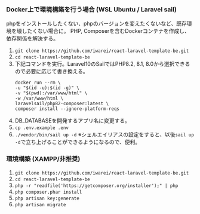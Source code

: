 ### Docker上で環境構築を行う場合 (WSL Ubuntu / Laravel sail)
phpをインストールしたくない、phpのバージョンを変えたくないなど、既存環境を壊したくない場合に。
PHP, Composerを含むDockerコンテナを作成し、依存関係を解決する。
1. `git clone https://github.com/iwarei/react-laravel-template-be.git`
2. `cd react-laravel-template-be`
3. 下記コマンドを実行。Laravel10のSailではPHP8.2, 8.1, 8.0から選択できるので必要に応じて書き換える。
    ```console
   docker run --rm \
    -u "$(id -u):$(id -g)" \
    -v "$(pwd):/var/www/html" \
    -w /var/www/html \
    laravelsail/php82-composer:latest \
    composer install --ignore-platform-reqs
   ```
4. DB_DATABASEを開発するアプリ名に変更する。
5. `cp .env.example .env`
6. `./vendor/bin/sail up -d`
※シェルエイリアスの設定をすると、以後`sail up -d`で立ち上げることができるようになるので、便利。

### 環境構築 (XAMPP/非推奨)
1. `git clone https://github.com/iwarei/react-laravel-template-be.git`
2. `cd react-laravel-template-be`
3. `php -r "readfile('https://getcomposer.org/installer');" | php`
4. `php composer.phar install`
5. `php artisan key:generate`
6. `php artisan migrate`

